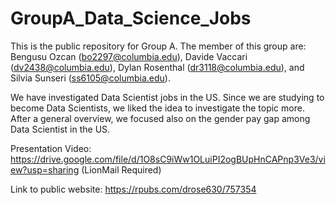 # GroupA_Data_Science_Jobs

This is the public repository for Group A.
The member of this group are: Bengusu Ozcan (bo2297@columbia.edu), Davide Vaccari (dv2438@columbia.edu), Dylan Rosenthal (dr3118@columbia.edu), and Silvia Sunseri (ss6105@columbia.edu).

We have investigated Data Scientist jobs in the US. Since we are studying to become Data Scientists, we liked the idea to investigate the topic more. After a general overview, we focused also on the gender pay gap among Data Scientist in the US.

Presentation Video: https://drive.google.com/file/d/1O8sC9iWw1OLuiPI2ogBUpHnCAPnp3Ve3/view?usp=sharing (LionMail Required)

Link to public website: https://rpubs.com/drose630/757354
